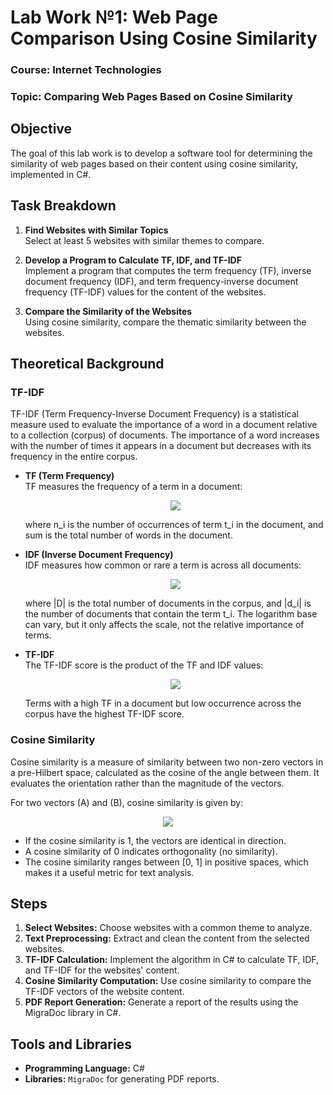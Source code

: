 # Lab Work №1: Web Page Comparison Using Cosine Similarity

### Course: Internet Technologies

### Topic: Comparing Web Pages Based on Cosine Similarity

## Objective
The goal of this lab work is to develop a software tool for determining the similarity of web pages based on their content using cosine similarity, implemented in C#.

## Task Breakdown
1. **Find Websites with Similar Topics**  
   Select at least 5 websites with similar themes to compare.

2. **Develop a Program to Calculate TF, IDF, and TF-IDF**  
   Implement a program that computes the term frequency (TF), inverse document frequency (IDF), and term frequency-inverse document frequency (TF-IDF) values for the content of the websites.

3. **Compare the Similarity of the Websites**  
   Using cosine similarity, compare the thematic similarity between the websites.

## Theoretical Background

### TF-IDF
TF-IDF (Term Frequency-Inverse Document Frequency) is a statistical measure used to evaluate the importance of a word in a document relative to a collection (corpus) of documents. The importance of a word increases with the number of times it appears in a document but decreases with its frequency in the entire corpus.

- **TF (Term Frequency)**  
  TF measures the frequency of a term in a document:
  
  <center><img src="https://latex.codecogs.com/svg.image?TF(t_i)=\frac{n_i}{\sum_{j}n_j}"/></center>
  
  where n_i is the number of occurrences of term t_i in the document, and sum is the total number of words in the document.

- **IDF (Inverse Document Frequency)**  
  IDF measures how common or rare a term is across all documents:
  
  <center><img src="https://latex.codecogs.com/svg.image?IDF(t_i)=\log\left(\frac{|D|}{|d_i|}\right)"/></center>
  
  where |D| is the total number of documents in the corpus, and |d_i| is the number of documents that contain the term t_i. The logarithm base can vary, but it only affects the scale, not the relative importance of terms.

- **TF-IDF**  
  The TF-IDF score is the product of the TF and IDF values:
  
  <center><img src="https://latex.codecogs.com/svg.image?TF\text{-}IDF(t_i)=TF(t_i)\times&space;IDF(t_i)"/></center>
  
  Terms with a high TF in a document but low occurrence across the corpus have the highest TF-IDF score.

### Cosine Similarity
Cosine similarity is a measure of similarity between two non-zero vectors in a pre-Hilbert space, calculated as the cosine of the angle between them. It evaluates the orientation rather than the magnitude of the vectors.

For two vectors (A) and (B), cosine similarity is given by:

<center><img src="https://latex.codecogs.com/svg.image?\text{cosine&space;similarity}=\cos(\theta)=\frac{A\cdot&space;B}{\|A\|\cdot\|B\|}"/></center>

- If the cosine similarity is 1, the vectors are identical in direction.
- A cosine similarity of 0 indicates orthogonality (no similarity).
- The cosine similarity ranges between [0, 1] in positive spaces, which makes it a useful metric for text analysis.

## Steps
1. **Select Websites:** Choose websites with a common theme to analyze.
2. **Text Preprocessing:** Extract and clean the content from the selected websites.
3. **TF-IDF Calculation:** Implement the algorithm in C# to calculate TF, IDF, and TF-IDF for the websites' content.
4. **Cosine Similarity Computation:** Use cosine similarity to compare the TF-IDF vectors of the website content.
5. **PDF Report Generation:** Generate a report of the results using the MigraDoc library in C#.

## Tools and Libraries
- **Programming Language:** C#
- **Libraries:** `MigraDoc` for generating PDF reports.
